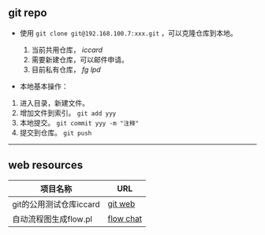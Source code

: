 <head>
<title>git repo</title>
<meta http-equiv="content-type" content="text/html; charset=UTF-8">
<link href="mkd.css" rel="stylesheet" type="text/css">
</head>

## git repo

- 使用 `git clone git@192.168.100.7:xxx.git` ，可以克隆仓库到本地。

	1. 当前共用仓库， *iccard*
	2. 需要新建仓库，可以邮件申请。
	3. 目前私有仓库， *fg* *lpd*


- 本地基本操作：

 1. 进入目录，新建文件。
 1. 增加文件到索引。 `git add yyy`
 1. 本地提交。 `git commit yyy -m "注释"`
 1. 提交到仓库。 `git push`

---

## web resources

项目名称|URL
--|---
git的公用测试仓库iccard|[git web](http://192.168.100.7:1234)
自动流程图生成flow.pl|[flow chat](http://192.168.100.7:1111/upload.html)
